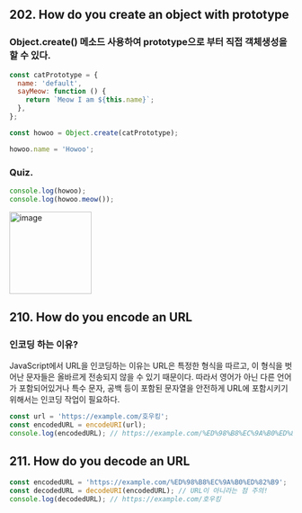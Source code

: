 ## 202. How do you create an object with prototype

### Object.create() 메소드 사용하여 prototype으로 부터 직접 객체생성을 할 수 있다.

```js
const catPrototype = {
  name: 'default',
  sayMeow: function () {
    return `Meow I am ${this.name}`;
  },
};

const howoo = Object.create(catPrototype);

howoo.name = 'Howoo';
```

### Quiz.

```js
console.log(howoo);
console.log(howoo.meow());
```

<img width="146" alt="image" src="https://github.com/Fastcampus-Final-Team3/jober-frontend/assets/87072568/f3c8f62c-c3ed-4ce7-b0e9-7d58253f01c7">

## 210. How do you encode an URL

### 인코딩 하는 이유?

JavaScript에서 URL을 인코딩하는 이유는 URL은 특정한 형식을 따르고, 이 형식을 벗어난 문자들은 올바르게 전송되지 않을 수 있기 때문이다.
따라서 영어가 아닌 다른 언어가 포함되어있거나 특수 문자, 공백 등이 포함된 문자열을 안전하게 URL에 포함시키기 위해서는 인코딩 작업이 필요하다.

```js
const url = 'https://example.com/호우킹';
const encodedURL = encodeURI(url);
console.log(encodedURL); // https://example.com/%ED%98%B8%EC%9A%B0%ED%82%B9
```

## 211. How do you decode an URL

```js
const encodedURL = 'https://example.com/%ED%98%B8%EC%9A%B0%ED%82%B9';
const decodedURL = decodeURI(encodedURL); // URL이 아니라는 점 주의!
console.log(decodedURL); // https://example.com/호우킹
```
